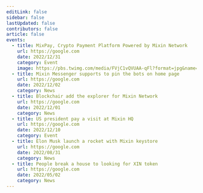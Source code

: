 ```yaml
---
editLink: false
sidebar: false
lastUpdated: false
contributors: false
article: false
events:
  - title: MixPay, Crypto Payment Platform Powered by Mixin Network 
    url: https://google.com
    date: 2022/12/31
    category: Event
    image: https://pbs.twimg.com/media/FVjC1vQVUAA-qFl?format=jpg&name=large
  - title: Mixin Messenger supports to pin the bots on home page
    url: https://google.com
    date: 2022/12/02
    category: News
  - title: Blockchair add the explorer for Mixin Network
    url: https://google.com
    date: 2022/12/01
    category: News
  - title: US president pay a visit at Mixin HQ
    url: https://google.com
    date: 2022/12/10
    category: Event
  - title: Elon Musk launch a rocket with Mixin keystore
    url: https://google.com
    date: 2022/08/31
    category: News
  - title: People break a house to looking for XIN token
    url: https://google.com
    date: 2022/05/02
    category: News
---
```


<home-slogan />

<home-stat />

<home-features />

<home-hlight-entries />

<home-wallets />

<home-events />


